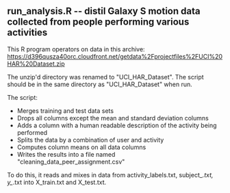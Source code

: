 
## run_analysis.R -- distil Galaxy S motion data collected from people performing various activities

This R program operators on data in this archive:  https://d396qusza40orc.cloudfront.net/getdata%2Fprojectfiles%2FUCI%20HAR%20Dataset.zip

The unzip'd directory was renamed to "UCI_HAR_Dataset".  The script should be in the same directory as "UCI_HAR_Dataset" when run.

The script:

* Merges training and test data sets
* Drops all columns except the mean and standard deviation columns
* Adds a column with a human readable description of the activity being performed
* Splits the data by a combination of user and activity
* Computes column means on all data columns
* Writes the results into a file named "cleaning_data_peer_assignment.csv"

To do this, it reads and mixes in data from activity_labels.txt, subject_*.txt, y_*.txt into X_train.txt and X_test.txt. 


